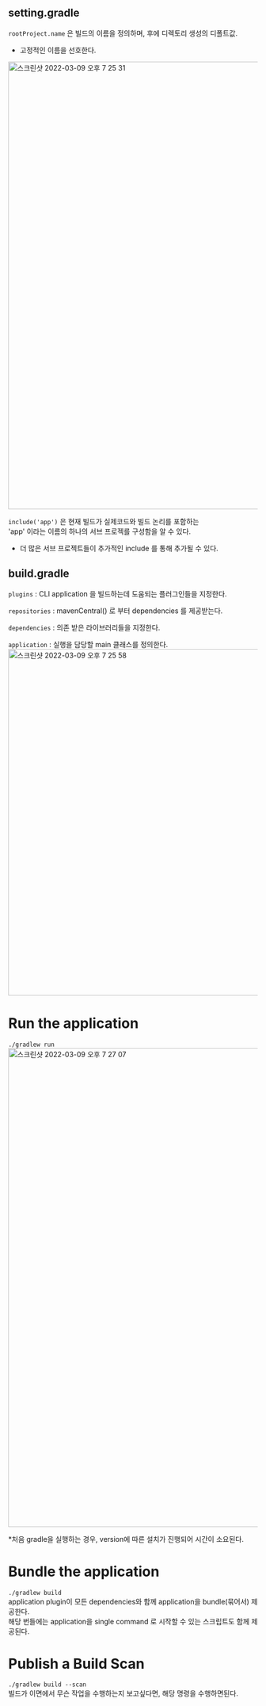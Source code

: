 ## setting.gradle
`rootProject.name` 은 빌드의 이름을 정의하며, 후에 디렉토리 생성의 디폴트값.  
* 고정적인 이름을 선호한다.  
<img width="903" alt="스크린샷 2022-03-09 오후 7 25 31" src="https://user-images.githubusercontent.com/26921986/157423051-354dab78-c52c-4bae-bda6-71cb3dfb8ddc.png">



`include('app')` 은 현재 빌드가 실제코드와 빌드 논리를 포함하는  
'app' 이라는 이름의 하나의 서브 프로젝를 구성함을 알 수 있다.  
- 더 많은 서브 프로젝트들이 추가적인 include 를 통해 추가될 수 있다.  


## build.gradle
`plugins` : CLI application 을 빌드하는데 도움되는 플러그인들을 지정한다.  

`repositories` : mavenCentral() 로 부터 dependencies 를 제공받는다.

`dependencies` : 의존 받은 라이브러리들을 지정한다.  

`application` : 실행을 담당할 main 클래스를 정의한다.  
<img width="699" alt="스크린샷 2022-03-09 오후 7 25 58" src="https://user-images.githubusercontent.com/26921986/157423117-b8cc28e5-04f6-4f1d-ba9c-0b6eb9665927.png">


# Run the application
`./gradlew run`  
<img width="966" alt="스크린샷 2022-03-09 오후 7 27 07" src="https://user-images.githubusercontent.com/26921986/157423324-3161f15f-931d-44e9-b8a7-245e490a044a.png">

*처음 gradle을 실행하는 경우, version에 따른 설치가 진행되어 시간이 소요된다.  

# Bundle the application 
`./gradlew build`  
application plugin이 모든 dependencies와 함께 application을 bundle(묶어서) 제공한다.  
해당 번들에는 application을 single command 로 시작할 수 있는 스크립트도 함께 제공된다.  

# Publish a Build Scan
`./gradlew build --scan`   
빌드가 이면에서 무슨 작업을 수행하는지 보고싶다면, 해당 명령을 수행하면된다.  



